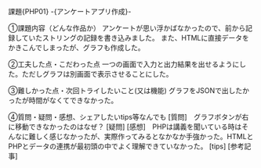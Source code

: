 課題{PHP01} -{アンケートアプリ作成}-

①課題内容（どんな作品か）
アンケートが思い浮かばなかったので、前から記録していたストリングの記録を書き込みました。
また、HTMLに直接データをかきこんでしまったが、グラフも作成した。

②工夫した点・こだわった点
一つの画面で入力と出力結果を出せるようにした。ただしグラフは別画面で表示させることにした。

③難しかった点・次回トライしたいこと(又は機能)
グラフをJSONで出したかったが時間がなくてできなかった。

④質問・疑問・感想、シェアしたいtips等なんでも
[質問]　グラフボタンが右に移動できなかったのはなぜ？
[疑問]
[感想]　PHPは講義を聞いている時はそんなに難しく感じなかったが、実際作ってみるとなかなか手強かった。HTMLとPHPとデータの連携が最初頭の中でよく理解できていなかった。
[tips]
[参考記事]